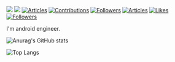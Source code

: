[![](https://img.shields.io/static/v1?label=LAPRAS&message=経歴等&color=blue)](https://lapras.com/public/N954N7T)
[![](https://img.shields.io/static/v1?label=BLOG&message=KumacPaper&color=red)](https://kaleidot.net)
[![Articles](https://badgen.org/img/qiita/kaleidot725/articles?style=plastic)](https://qiita.com/kaleidot725)
[![Contributions](https://badgen.org/img/qiita/kaleidot725/contributions?style=plastic)](https://qiita.com/kaleidot725)
[![Followers](https://badgen.org/img/qiita/kaleidot725/followers?style=plastic)](https://qiita.com/kaleidot725)
[![Articles](https://badgen.org/img/zenn/kaleidot725/articles?style=plastic)](https://zenn.dev/kaleidot725)
[![Likes](https://badgen.org/img/zenn/kaleidot725/likes?style=plastic)](https://zenn.dev/kaleidot725)
[![Followers](https://badgen.org/img/zenn/kaleidot725/followers?style=plastic)](https://zenn.dev/kaleidot725)

I'm android engineer.

![Anurag's GitHub stats](https://github-readme-stats.vercel.app/api?username=kaleidot725&show_icons=true&theme=default)

![Top Langs](https://github-readme-stats.vercel.app/api/top-langs/?username=kaleidot725&&layout=compact)
